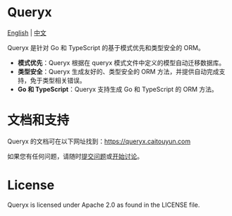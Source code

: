 # Queryx

[English](README.md) | [中文](README_zh.md)

Queryx 是针对 Go 和 TypeScript 的基于模式优先和类型安全的 ORM。

- **模式优先**：Queryx 根据在 queryx 模式文件中定义的模型自动迁移数据库。
- **类型安全**：Queryx 生成友好的、类型安全的 ORM 方法，并提供自动完成支持，免于类型相关错误。
- **Go 和 TypeScript**：Queryx 支持生成 Go 和 TypeScript 的 ORM 方法。

# 文档和支持

Queryx 的文档可在以下网址找到：https://queryx.caitouyun.com

如果您有任何问题，请随时[提交问题](https://github.com/swiftcarrot/queryx/issues)或[开始讨论](https://github.com/swiftcarrot/queryx/discussions)。

# License

Queryx is licensed under Apache 2.0 as found in the LICENSE file.
